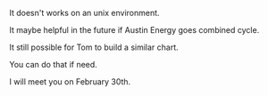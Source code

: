 It doesn't works on an unix environment.

It maybe helpful in the future if Austin Energy goes combined cycle.

It still possible for Tom to build a similar chart.

You can do that if need.

I will meet you on February 30th.
